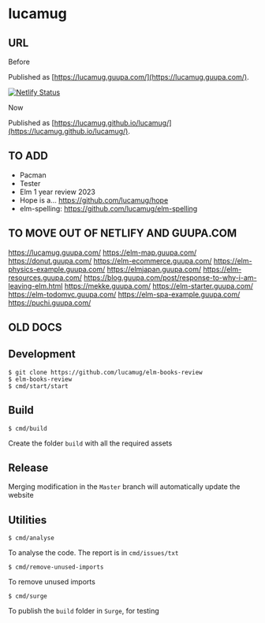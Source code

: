 # lucamug

## URL

Before

Published as [https://lucamug.guupa.com/](https://lucamug.guupa.com/).

[![Netlify Status](https://api.netlify.com/api/v1/badges/14ad54e4-938e-45c4-9888-4edf3f69ac01/deploy-status)](https://app.netlify.com/sites/condescending-mccarthy-e887b3/deploys)

Now

Published as [https://lucamug.github.io/lucamug/](https://lucamug.github.io/lucamug/).


## TO ADD


* Pacman
* Tester
* Elm 1 year review 2023
* Hope is a... https://github.com/lucamug/hope
* elm-spelling: https://github.com/lucamug/elm-spelling

## TO MOVE OUT OF NETLIFY AND GUUPA.COM

https://lucamug.guupa.com/
https://elm-map.guupa.com/
https://donut.guupa.com/
https://elm-ecommerce.guupa.com/
https://elm-physics-example.guupa.com/
https://elmjapan.guupa.com/
https://elm-resources.guupa.com/
https://blog.guupa.com/post/response-to-why-i-am-leaving-elm.html
https://mekke.guupa.com/
https://elm-starter.guupa.com/
https://elm-todomvc.guupa.com/
https://elm-spa-example.guupa.com/
https://puchi.guupa.com/

## OLD DOCS

## Development

```
$ git clone https://github.com/lucamug/elm-books-review
$ elm-books-review
$ cmd/start/start
```

## Build
```
$ cmd/build
```
Create the folder `build` with all the required assets

## Release

Merging modification in the `Master` branch will automatically update the website

## Utilities
```
$ cmd/analyse
```
To analyse the code. The report is in `cmd/issues/txt`

```
$ cmd/remove-unused-imports
```
To remove unused imports

```
$ cmd/surge
```
To publish the `build` folder in `Surge`, for testing
